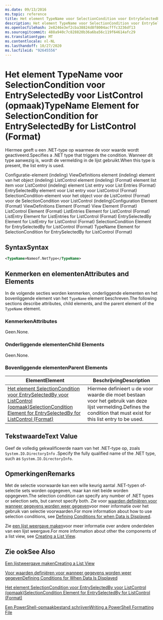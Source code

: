 ```yaml
---
ms.date: 09/13/2016
ms.topic: reference
title: Het element TypeName voor SelectionCondition voor EntrySelectedBy voor ListControl (opmaak)
description: Het element TypeName voor SelectionCondition voor EntrySelectedBy voor ListControl (opmaak)
ms.openlocfilehash: 2e8246e3ef2cba38824d8f8004acfffc3236df13
ms.sourcegitcommit: 488a940c7c828820b36a6ba56c119f64614afc29
ms.translationtype: MT
ms.contentlocale: nl-NL
ms.lasthandoff: 10/27/2020
ms.locfileid: "92645556"
---
```

# <a name="typename-element-for-selectioncondition-for-entryselectedby-for-listcontrol-format"></a><span data-ttu-id="18e53-103">Het element TypeName voor SelectionCondition voor EntrySelectedBy voor ListControl (opmaak)</span><span class="sxs-lookup"><span data-stu-id="18e53-103">TypeName Element for SelectionCondition for EntrySelectedBy for ListControl (Format)</span></span>

<span data-ttu-id="18e53-104">Hiermee geeft u een .NET-type op waarmee de voor waarde wordt geactiveerd.</span><span class="sxs-lookup"><span data-stu-id="18e53-104">Specifies a .NET type that triggers the condition.</span></span> <span data-ttu-id="18e53-105">Wanneer dit type aanwezig is, wordt de vermelding in de lijst gebruikt.</span><span class="sxs-lookup"><span data-stu-id="18e53-105">When this type is present, the list entry is used.</span></span>

<span data-ttu-id="18e53-106">Configuratie-element (indeling) ViewDefinitions element (indeling) element van het object (indeling) ListControl element (indeling) (Format) element list item voor ListControl (indeling) element List entry voor List Entries (Format) EntrySelectedBy element voor List entry voor ListControl (Format) SelectionCondition-element voor het object voor de ListControl (Format) voor de SelectionCondition voor ListControl (indeling)</span><span class="sxs-lookup"><span data-stu-id="18e53-106">Configuration Element (Format) ViewDefinitions Element (Format) View Element (Format) ListControl Element (Format) ListEntries Element for ListControl (Format) ListEntry Element for ListEntries for ListControl (Format) EntrySelectedBy Element for ListEntry for ListControl (Format) SelectionCondition Element for EntrySelectedBy for ListControl (Format) TypeName Element for SelectionCondition for EntrySelectedBy for ListControl (Format)</span></span>

## <a name="syntax"></a><span data-ttu-id="18e53-107">Syntax</span><span class="sxs-lookup"><span data-stu-id="18e53-107">Syntax</span></span>

```xml
<TypeName>Nameof.NetType</TypeName>
```

## <a name="attributes-and-elements"></a><span data-ttu-id="18e53-108">Kenmerken en elementen</span><span class="sxs-lookup"><span data-stu-id="18e53-108">Attributes and Elements</span></span>

<span data-ttu-id="18e53-109">In de volgende secties worden kenmerken, onderliggende elementen en het bovenliggende element van het `TypeName` element beschreven.</span><span class="sxs-lookup"><span data-stu-id="18e53-109">The following sections describe attributes, child elements, and the parent element of the `TypeName` element.</span></span>

### <a name="attributes"></a><span data-ttu-id="18e53-110">Kenmerken</span><span class="sxs-lookup"><span data-stu-id="18e53-110">Attributes</span></span>

<span data-ttu-id="18e53-111">Geen.</span><span class="sxs-lookup"><span data-stu-id="18e53-111">None.</span></span>

### <a name="child-elements"></a><span data-ttu-id="18e53-112">Onderliggende elementen</span><span class="sxs-lookup"><span data-stu-id="18e53-112">Child Elements</span></span>

<span data-ttu-id="18e53-113">Geen.</span><span class="sxs-lookup"><span data-stu-id="18e53-113">None.</span></span>

### <a name="parent-elements"></a><span data-ttu-id="18e53-114">Bovenliggende elementen</span><span class="sxs-lookup"><span data-stu-id="18e53-114">Parent Elements</span></span>

|<span data-ttu-id="18e53-115">Element</span><span class="sxs-lookup"><span data-stu-id="18e53-115">Element</span></span>|<span data-ttu-id="18e53-116">Beschrijving</span><span class="sxs-lookup"><span data-stu-id="18e53-116">Description</span></span>|
|-------------|-----------------|
|[<span data-ttu-id="18e53-117">Het element SelectionCondition voor EntrySelectedBy voor ListControl (opmaak)</span><span class="sxs-lookup"><span data-stu-id="18e53-117">SelectionCondition Element for EntrySelectedBy for ListControl (Format)</span></span>](./selectioncondition-element-for-entryselectedby-for-listcontrol-format.md)|<span data-ttu-id="18e53-118">Hiermee definieert u de voor waarde die moet bestaan voor het gebruik van deze lijst vermelding.</span><span class="sxs-lookup"><span data-stu-id="18e53-118">Defines the condition that must exist for this list entry to be used.</span></span>|

## <a name="text-value"></a><span data-ttu-id="18e53-119">Tekstwaarde</span><span class="sxs-lookup"><span data-stu-id="18e53-119">Text Value</span></span>

<span data-ttu-id="18e53-120">Geef de volledig gekwalificeerde naam van het .NET-type op, zoals `System.IO.DirectoryInfo` .</span><span class="sxs-lookup"><span data-stu-id="18e53-120">Specify the fully qualified name of the .NET type, such as `System.IO.DirectoryInfo`.</span></span>

## <a name="remarks"></a><span data-ttu-id="18e53-121">Opmerkingen</span><span class="sxs-lookup"><span data-stu-id="18e53-121">Remarks</span></span>

<span data-ttu-id="18e53-122">Met de selectie voorwaarde kan een wille keurig aantal .NET-typen of-selectie sets worden opgegeven, maar kan niet beide worden opgegeven.</span><span class="sxs-lookup"><span data-stu-id="18e53-122">The selection condition can specify any number of .NET types or selection sets, but cannot specify both.</span></span> <span data-ttu-id="18e53-123">Zie voor [waarden definiëren voor wanneer gegevens worden weer gegeven](./defining-conditions-for-displaying-data.md)voor meer informatie over het gebruik van selectie voorwaarden.</span><span class="sxs-lookup"><span data-stu-id="18e53-123">For more information about how to use selection conditions, see [Defining Conditions for when Data is Displayed](./defining-conditions-for-displaying-data.md).</span></span>

<span data-ttu-id="18e53-124">Zie [een lijst weergave maken](./creating-a-list-view.md)voor meer informatie over andere onderdelen van een lijst weergave.</span><span class="sxs-lookup"><span data-stu-id="18e53-124">For more information about other the components of a list view, see [Creating a List View](./creating-a-list-view.md).</span></span>

## <a name="see-also"></a><span data-ttu-id="18e53-125">Zie ook</span><span class="sxs-lookup"><span data-stu-id="18e53-125">See Also</span></span>

[<span data-ttu-id="18e53-126">Een lijstweergave maken</span><span class="sxs-lookup"><span data-stu-id="18e53-126">Creating a List View</span></span>](./creating-a-list-view.md)

[<span data-ttu-id="18e53-127">Voor waarden definiëren voor wanneer gegevens worden weer gegeven</span><span class="sxs-lookup"><span data-stu-id="18e53-127">Defining Conditions for When Data Is Displayed</span></span>](./defining-conditions-for-displaying-data.md)

[<span data-ttu-id="18e53-128">Het element SelectionCondition voor EntrySelectedBy voor ListControl (opmaak)</span><span class="sxs-lookup"><span data-stu-id="18e53-128">SelectionCondition Element for EntrySelectedBy for ListControl (Format)</span></span>](./selectioncondition-element-for-entryselectedby-for-listcontrol-format.md)

[<span data-ttu-id="18e53-129">Een PowerShell-opmaakbestand schrijven</span><span class="sxs-lookup"><span data-stu-id="18e53-129">Writing a PowerShell Formatting File</span></span>](./writing-a-powershell-formatting-file.md)
